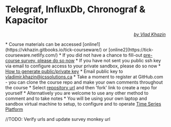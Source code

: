 # Telegraf, InfluxDb, Chronograf & Kapacitor

<p align="right"><i><a href="https://www.linkedin.com/in/vkhazin" target="_blank">by Vlad Khazin</a></i></p>
* Course materials can be accessed [online1](https://vkhazin.gitbooks.io/tick-courseware/) or [online2](https://tick-courseware.netlify.com/)
* If you did not have a chance to fill-out <a target="_blank" href="https://www.surveymonkey.com/r/8Y73NL5">pre-course survey, please do so now</a>
* If you have not sent you public ssh key via email to configure access to your private sandbox, please do so now
  * <a href="https://docs.joyent.com/public-cloud/getting-started/ssh-keys/generating-an-ssh-key-manually" target="_blank">How to generate public/private key</a>
  * Email public key to <a href="mailto:vladimir.khazin@icssolutions.ca">vladimir.khazin@icssolutions.ca</a>
* Take a moment to register at GitHub.com - you can clone the course repo and make your own comments throughout the course
* Select <a href="https://github.com/vkhazin/tick-courseware" target="_blank">repository url</a> and then 'fork' link to create a repo for yourself 
* Alternatively you are welcome to use any other method to comment and to take notes
* You will be using your own laptop and sandbox virtual machine to setup, to configure and to operate <a href="https://www.influxdata.com/time-series-pla>https://www.influxdata.com/time-series-platform/" targtet="_blank">Time Series Platform</a>

//TODO: Verify urls and update survey monkey url